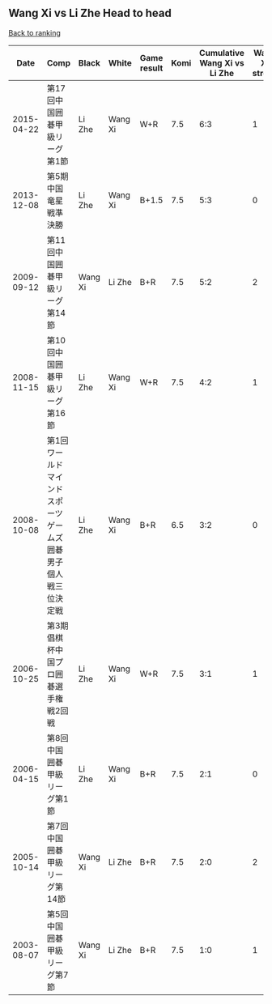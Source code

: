 ## Wang Xi vs Li Zhe Head to head

[Back to ranking](../../index.md)




| **Date** | **Comp** | **Black** | **White** | **Game result** | **Komi** | **Cumulative Wang Xi vs Li Zhe** | **Wang Xi streak** | **Li Zhe streak** | 
| --- | --- | --- | --- | --- | --- | --- | --- | --- |
| 2015-04-22 | 第17回中国囲碁甲級リーグ第1節 | Li Zhe | Wang Xi | W+R | 7.5 | 6:3 | 1 | 0 | 
| 2013-12-08 | 第5期中国竜星戦準決勝 | Li Zhe | Wang Xi | B+1.5 | 7.5 | 5:3 | 0 | 1 | 
| 2009-09-12 | 第11回中国囲碁甲級リーグ第14節 | Wang Xi | Li Zhe | B+R | 7.5 | 5:2 | 2 | 0 | 
| 2008-11-15 | 第10回中国囲碁甲級リーグ第16節 | Li Zhe | Wang Xi | W+R | 7.5 | 4:2 | 1 | 0 | 
| 2008-10-08 | 第1回ワールドマインドスポーツゲームズ囲碁男子個人戦三位決定戦 | Li Zhe | Wang Xi | B+R | 6.5 | 3:2 | 0 | 1 | 
| 2006-10-25 | 第3期倡棋杯中国プロ囲碁選手権戦2回戦 | Li Zhe | Wang Xi | W+R | 7.5 | 3:1 | 1 | 0 | 
| 2006-04-15 | 第8回中国囲碁甲級リーグ第1節 | Li Zhe | Wang Xi | B+R | 7.5 | 2:1 | 0 | 1 | 
| 2005-10-14 | 第7回中国囲碁甲級リーグ第14節 | Wang Xi | Li Zhe | B+R | 7.5 | 2:0 | 2 | 0 | 
| 2003-08-07 | 第5回中国囲碁甲級リーグ第7節 | Wang Xi | Li Zhe | B+R | 7.5 | 1:0 | 1 | 0 |




